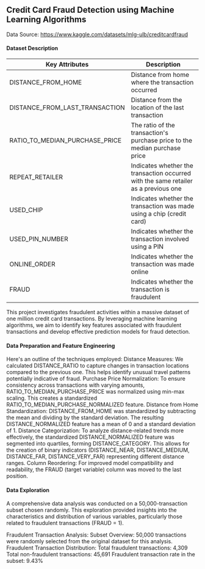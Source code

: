 ## Credit Card Fraud Detection using Machine Learning Algorithms

Data Source: https://www.kaggle.com/datasets/mlg-ulb/creditcardfraud

#### Dataset Description
| Key Attributes | Description |
|--------------|-----------|
| DISTANCE_FROM_HOME | Distance from home where the transaction occurred |
| DISTANCE_FROM_LAST_TRANSACTION | Distance from the location of the last transaction |
| RATIO_TO_MEDIAN_PURCHASE_PRICE | The ratio of the transaction's purchase price to the median purchase price |
| REPEAT_RETAILER | Indicates whether the transaction occurred with the same retailer as a previous one |
| USED_CHIP | Indicates whether the transaction was made using a chip (credit card) |
| USED_PIN_NUMBER | Indicates whether the transaction involved using a PIN |
| ONLINE_ORDER | Indicates whether the transaction was made online |
| FRAUD | Indicates whether the transaction is fraudulent | 

This project investigates fraudulent activities within a massive dataset of one million credit card transactions. By leveraging machine learning algorithms, we aim to identify key features associated with fraudulent transactions and develop effective prediction models for fraud detection.

#### Data Preparation and Feature Engineering
Here's an outline of the techniques employed:
Distance Measures: We calculated DISTANCE_RATIO to capture changes in transaction locations compared to the previous one. This helps identify unusual travel patterns potentially indicative of fraud. 
Purchase Price Normalization: To ensure consistency across transactions with varying amounts, RATIO_TO_MEDIAN_PURCHASE_PRICE was normalized using min-max scaling. This creates a standardized RATIO_TO_MEDIAN_PURCHASE_NORMALIZED feature.
Distance from Home Standardization: DISTANCE_FROM_HOME was standardized by subtracting the mean and dividing by the standard deviation. The resulting DISTANCE_NORMALIZED feature has a mean of 0 and a standard deviation of 1.
Distance Categorization: To analyze distance-related trends more effectively, the standardized DISTANCE_NORMALIZED feature was segmented into quartiles, forming DISTANCE_CATEGORY. This allows for the creation of binary indicators (DISTANCE_NEAR,      DISTANCE_MEDIUM, DISTANCE_FAR, DISTANCE_VERY_FAR) representing different distance ranges.
Column Reordering: For improved model compatibility and readability, the FRAUD (target variable) column was moved to the last position.

#### Data Exploration
A comprehensive data analysis was conducted on a 50,000-transaction subset chosen randomly. This exploration provided insights into the characteristics and distribution of various variables, particularly those related to fraudulent transactions (FRAUD = 1).

Fraudulent Transaction Analysis:
Subset Overview: 50,000 transactions were randomly selected from the original dataset for this analysis.
Fraudulent Transaction Distribution:
Total fraudulent transactions: 4,309
Total non-fraudulent transactions: 45,691
Fraudulent transaction rate in the subset: 9.43%
